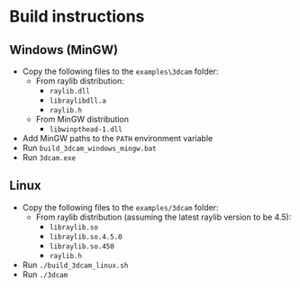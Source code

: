 # Build instructions

## Windows (MinGW)

* Copy the following files to the `examples\3dcam` folder:
  - From raylib distribution:
    - `raylib.dll`
    - `libraylibdll.a`
    - `raylib.h`
  - From MinGW distribution
    - `libwinpthead-1.dll`
* Add MinGW paths to the `PATH` environment variable
* Run `build_3dcam_windows_mingw.bat`
* Run `3dcam.exe`

## Linux

* Copy the following files to the `examples/3dcam` folder:
  - From raylib distribution (assuming the latest raylib version to be 4.5):
    - `libraylib.so`
    - `libraylib.so.4.5.0`
    - `libraylib.so.450`
    - `raylib.h`
* Run `./build_3dcam_linux.sh`
* Run `./3dcam`
